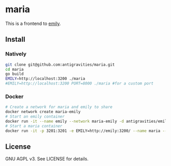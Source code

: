 # maria

This is a frontend to [emily](https://github.com/antigravities/emily).

## Install

### Natively
```bash
git clone git@github.com:antigravities/maria.git
cd maria
go build
EMILY=http://localhost:3200 ./maria
#EMILY=http://localhost:3200 PORT=8000 ./maria #for a custom port
```

### Docker
```bash
# Create a network for maria and emily to share
docker network create maria-emily
# Start an emily container
docker run -it --name emily --network maria-emily -d antigravities/emily:1.1
# Start a maria container
docker run -it -p 3201:3201 -e EMILY=http://emily:3200/ --name maria --network maria-emily -d antigravities/maria:1.2
```

## License

GNU AGPL v3. See LICENSE for details.